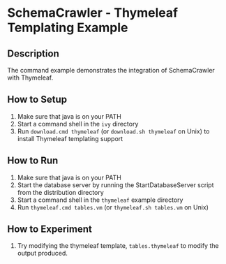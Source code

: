 # SchemaCrawler - Thymeleaf Templating Example

## Description
The command example demonstrates the integration of SchemaCrawler with Thymeleaf.

## How to Setup
1. Make sure that java is on your PATH
2. Start a command shell in the `ivy` directory 
3. Run `download.cmd thymeleaf` (or `download.sh thymeleaf` on Unix) to
   install Thymeleaf templating support 

## How to Run
1. Make sure that java is on your PATH
2. Start the database server by running the StartDatabaseServer script from the distribution directory 
3. Start a command shell in the `thymeleaf` example directory
5. Run `thymeleaf.cmd tables.vm` (or `thymeleaf.sh tables.vm` on Unix) 

## How to Experiment
1. Try modifying the thymeleaf template, `tables.thymeleaf` to modify the output produced. 
